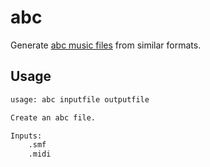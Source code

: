 # abc

Generate [abc music files](https://abcnotation.com/) from similar formats.


## Usage

```bash
usage: abc inputfile outputfile

Create an abc file.

Inputs:
    .smf
    .midi

```

